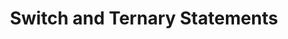 ---
id: switch-and-ternary-statements
title: Switch and Ternary Statements
sidebar_label: Switch and Ternary Statements
sidebar_position: 3
tags: [java, switch, ternary, programming, java switch, java ternary]
description: In this tutorial, we will learn about switch and ternary statements in Java. We will learn about the switch statement, how to use it, and how it can be used to replace multiple if-else statements. We will also learn about the ternary operator, how to use it, and how it can be used to write concise conditional expressions in Java.
---
